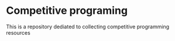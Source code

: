 # Competitive programing
This is a repository dediated to collecting competitive programming resources
